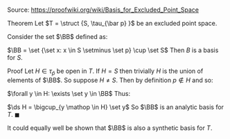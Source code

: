# 

Source: https://proofwiki.org/wiki/Basis_for_Excluded_Point_Space

Theorem
Let $T = \struct {S, \tau_{\bar p} }$ be an excluded point space.

Consider the set $\BB$ defined as:

$\BB = \set {\set x: x \in S \setminus \set p} \cup \set S$
Then $B$ is a basis for $S$.


Proof
Let $H \in \tau_{\bar p}$ be open in $T$.
If $H = S$ then trivially $H$ is the union of elements of $\BB$.
So suppose $H \ne S$.
Then by definition $p \notin H$ and so:

$\forall y \in H: \exists \set y \in \BB$
Thus:

$\ds H = \bigcup_{y \mathop \in H} \set y$
So $\BB$ is an analytic basis for $T$.
$\blacksquare$

It could equally well be shown that $\BB$ is also a synthetic basis for $T$.





